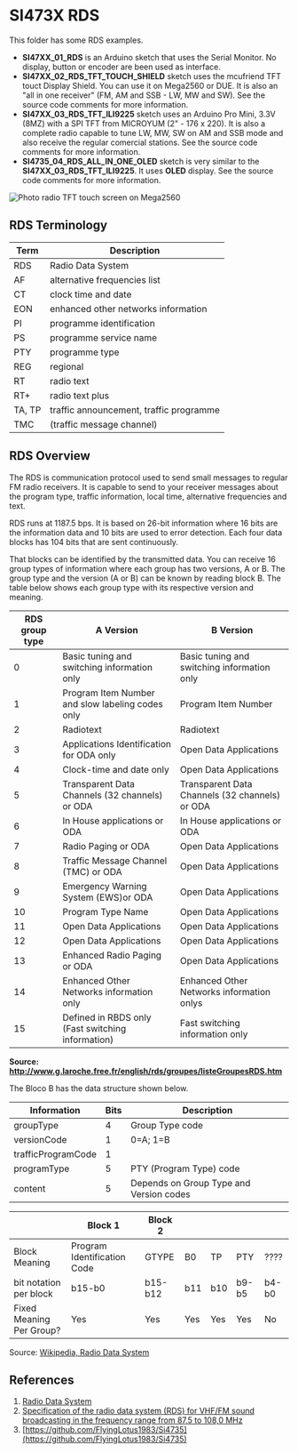 # SI473X RDS  

This folder has some RDS examples. 

* __SI47XX_01_RDS__ is an Arduino sketch that uses the Serial Monitor. No display, button or encoder are been used as interface.
* __SI47XX_02_RDS_TFT_TOUCH_SHIELD__ sketch uses the mcufriend TFT touct Display Shield. You can use it on Mega2560 or DUE. It is also an "all in one receiver" (FM, AM and SSB - LW, MW and SW). See the source code comments for more information. 
* __SI47XX_03_RDS_TFT_ILI9225__ sketch uses an Arduino Pro Mini, 3.3V (8MZ) with a SPI TFT from MICROYUM (2" - 176 x 220).  It is also a complete radio capable to tune LW, MW, SW on AM and SSB mode and also receive the regular comercial stations. See the source code comments for more information.
* __SI4735_04_RDS_ALL_IN_ONE_OLED__ sketch is very similar to the __SI47XX_03_RDS_TFT_ILI9225__. It uses __OLED__ display.  See the source code comments for more information.


![Photo radio TFT touch screen on Mega2560](https://github.com/pu2clr/SI4735/blob/master/extras/images/SI4735_SDR_01_TFT_TOUCH.png)

## RDS Terminology

| Term | Description |
| ---- | ----- |
| RDS  | Radio Data System | 
| AF   | alternative frequencies list |
| CT   | clock time and date |
| EON  | enhanced other networks information |
| PI   | programme identification |
| PS   | programme service name |
| PTY  | programme type | 
| REG  | regional |
| RT   | radio text |
| RT+  | radio text plus |
| TA, TP | traffic announcement, traffic programme |
| TMC  | (traffic message channel) |



## RDS Overview

The RDS is communication protocol used to send small messages to regular FM radio receivers.  It is capable to send to your receiver messages about the program type, traffic information, local time, alternative frequencies and text. 

RDS runs at 1187.5 bps. It is based on 26-bit information where 16 bits are the information data and 10 bits are used to error detection. Each four data blocks has 104 bits that are sent continuously. 

That blocks can be identified by the transmitted data. You can receive 16 group types of information where each group has two versions, A or B. The group type and the version (A or B) can be known by reading block B. The table below shows each group type with its respective version and meaning.  


| RDS group type | A Version | B Version| 
| ---------- | ----------| ---------| 
|0|	Basic tuning and switching information only |	Basic tuning and switching information only|
|1|	Program Item Number and slow labeling codes only |	Program Item Number |
|2|	Radiotext |	Radiotext |
|3|	Applications Identification for ODA only |	Open Data Applications |
|4|	Clock-time and date only |	Open Data Applications |
|5|	Transparent Data Channels (32 channels) or ODA | Transparent Data Channels (32 channels) or ODA
|6|	In House applications or ODA |	In House applications or ODA |
|7|	Radio Paging or ODA	 | Open Data Applications |
|8|	Traffic Message Channel (TMC) or ODA | Open Data Applications |
|9|	Emergency Warning System (EWS)or ODA | Open Data Applications |
|10| Program Type Name | Open Data Applications |
|11| Open Data Applications |	Open Data Applications |
|12| Open Data Applications	| Open Data Applications |
|13| Enhanced Radio Paging or ODA |	Open Data Applications |
|14| Enhanced Other Networks information only |	Enhanced Other Networks information onlys |
|15| Defined in RBDS only (Fast switching information) | Fast switching information only |
__Source: http://www.g.laroche.free.fr/english/rds/groupes/listeGroupesRDS.htm__


The Bloco B has the data structure shown below.  

| Information | Bits | Description |
| ----------- | ---- | ----------- |
| groupType   |  4   | Group Type code |
| versionCode |  1   | 0=A; 1=B |
| trafficProgramCode | 1 | |  0 = No Traffic Alerts; 1 = Station gives Traffic Alerts |
| programType  | 5   | PTY (Program Type) code |
| content | 5 | Depends on Group Type and Version codes |


|               | Block 1  	                    | Block 2 |    |    |     |     |
|-------------- | ----------------------------- | ------- | -- | -- | --- | --- |
| Block Meaning            |Program Identification Code |GTYPE |B0  | TP    |PTY  | ????|
| bit notation per block   | b15-b0                     |b15-b12 |b11   |b10 |b9-b5  |b4-b0|
| Fixed Meaning Per Group? | Yes                        |Yes|Yes   |Yes | Yes   |No    |

Source: [Wikipedia, Radio Data System](https://en.wikipedia.org/wiki/Radio_Data_System)



## References

1. [Radio Data System](https://en.wikipedia.org/wiki/Radio_Data_System)
2. [Specification of the radio data system (RDS) for VHF/FM sound broadcasting in the frequency range from 87,5 to 108,0 MHz](http://www.interactive-radio-system.com/docs/EN50067_RDS_Standard.pdf)
3. [https://github.com/FlyingLotus1983/Si4735](https://github.com/FlyingLotus1983/Si4735)